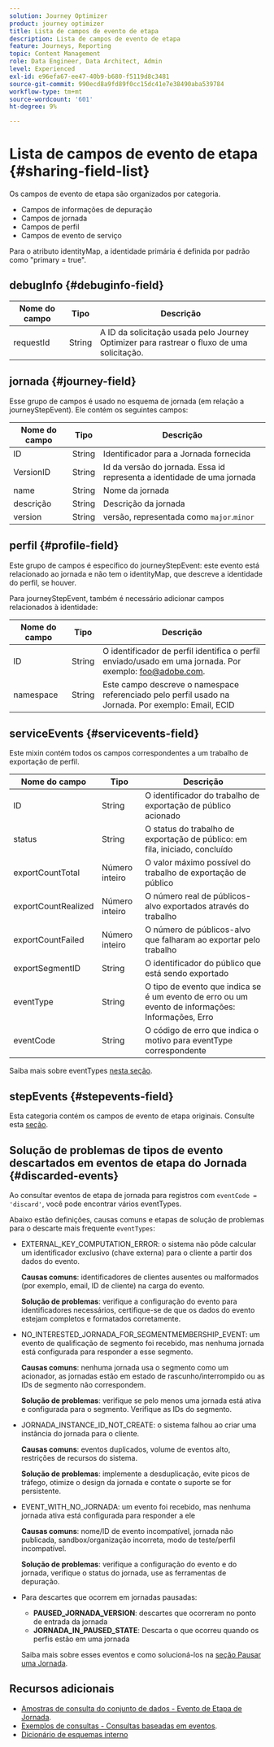 ```yaml
---
solution: Journey Optimizer
product: journey optimizer
title: Lista de campos de evento de etapa
description: Lista de campos de evento de etapa
feature: Journeys, Reporting
topic: Content Management
role: Data Engineer, Data Architect, Admin
level: Experienced
exl-id: e96efa67-ee47-40b9-b680-f5119d8c3481
source-git-commit: 990ecd8a9fd89f0cc15dc41e7e38490aba539784
workflow-type: tm+mt
source-wordcount: '601'
ht-degree: 9%

---
```


# Lista de campos de evento de etapa {#sharing-field-list}

Os campos de evento de etapa são organizados por categoria.

* Campos de informações de depuração
* Campos de jornada
* Campos de perfil
* Campos de evento de serviço

Para o atributo identityMap, a identidade primária é definida por padrão como &quot;primary = true&quot;.

## debugInfo {#debuginfo-field}

| Nome do campo | Tipo | Descrição |
|---|---|------------|
| requestId | String | A ID da solicitação usada pelo Journey Optimizer para rastrear o fluxo de uma solicitação. |

## jornada {#journey-field}

Esse grupo de campos é usado no esquema de jornada (em relação a journeyStepEvent). Ele contém os seguintes campos:

| Nome do campo | Tipo | Descrição |
|---|---|------------|
| ID | String | Identificador para a Jornada fornecida |
| VersionID | String | Id da versão do jornada. Essa id representa a identidade de uma jornada |
| name | String | Nome da jornada |
| descrição | String | Descrição da jornada |
| version | String | versão, representada como `major`.`minor` |

## perfil {#profile-field}

Este grupo de campos é específico do journeyStepEvent: este evento está relacionado ao jornada e não tem o identityMap, que descreve a identidade do perfil, se houver.

Para journeyStepEvent, também é necessário adicionar campos relacionados à identidade:

| Nome do campo | Tipo | Descrição |
|---|---|------------|
| ID | String | O identificador de perfil identifica o perfil enviado/usado em uma jornada. Por exemplo: foo@adobe.com. |
| namespace | String | Este campo descreve o namespace referenciado pelo perfil usado na Jornada. Por exemplo: Email, ECID |

## serviceEvents {#servicevents-field}

Este mixin contém todos os campos correspondentes a um trabalho de exportação de perfil.

| Nome do campo | Tipo | Descrição |
|---|---|------------|
| ID | String | O identificador do trabalho de exportação de público acionado |
| status | String | O status do trabalho de exportação de público: em fila, iniciado, concluído |
| exportCountTotal | Número inteiro | O valor máximo possível do trabalho de exportação de público |
| exportCountRealized | Número inteiro | O número real de públicos-alvo exportados através do trabalho |
| exportCountFailed | Número inteiro | O número de públicos-alvo que falharam ao exportar pelo trabalho |
| exportSegmentID | String | O identificador do público que está sendo exportado |
| eventType | String | O tipo de evento que indica se é um evento de erro ou um evento de informações: Informações, Erro |
| eventCode | String | O código de erro que indica o motivo para eventType correspondente |

Saiba mais sobre eventTypes [nesta seção](#discarded-events).

## stepEvents {#stepevents-field}

Esta categoria contém os campos de evento de etapa originais. Consulte esta [seção](../reports/sharing-legacy-fields.md).


## Solução de problemas de tipos de evento descartados em eventos de etapa do Jornada  {#discarded-events}

Ao consultar eventos de etapa de jornada para registros com `eventCode = 'discard'`, você pode encontrar vários eventTypes.

Abaixo estão definições, causas comuns e etapas de solução de problemas para o descarte mais frequente `eventTypes`:

* EXTERNAL_KEY_COMPUTATION_ERROR: o sistema não pôde calcular um identificador exclusivo (chave externa) para o cliente a partir dos dados do evento.

  **Causas comuns**: identificadores de clientes ausentes ou malformados (por exemplo, email, ID de cliente) na carga do evento.

  **Solução de problemas**: verifique a configuração do evento para identificadores necessários, certifique-se de que os dados do evento estejam completos e formatados corretamente.

* NO_INTERESTED_JORNADA_FOR_SEGMENTMEMBERSHIP_EVENT: um evento de qualificação de segmento foi recebido, mas nenhuma jornada está configurada para responder a esse segmento.

  **Causas comuns**: nenhuma jornada usa o segmento como um acionador, as jornadas estão em estado de rascunho/interrompido ou as IDs de segmento não correspondem.

  **Solução de problemas**: verifique se pelo menos uma jornada está ativa e configurada para o segmento. Verifique as IDs do segmento.

* JORNADA_INSTANCE_ID_NOT_CREATE: o sistema falhou ao criar uma instância do jornada para o cliente.

  **Causas comuns**: eventos duplicados, volume de eventos alto, restrições de recursos do sistema.

  **Solução de problemas**: implemente a desduplicação, evite picos de tráfego, otimize o design da jornada e contate o suporte se for persistente.

* EVENT_WITH_NO_JORNADA: um evento foi recebido, mas nenhuma jornada ativa está configurada para responder a ele

  **Causas comuns**: nome/ID de evento incompatível, jornada não publicada, sandbox/organização incorreta, modo de teste/perfil incompatível.

  **Solução de problemas**: verifique a configuração do evento e do jornada, verifique o status do jornada, use as ferramentas de depuração.

* Para descartes que ocorrem em jornadas pausadas:

   * **PAUSED_JORNADA_VERSION**: descartes que ocorreram no ponto de entrada da jornada
   * **JORNADA_IN_PAUSED_STATE**: Descarta o que ocorreu quando os perfis estão em uma jornada

  Saiba mais sobre esses eventos e como solucioná-los na [seção Pausar uma Jornada](../building-journeys/journey-pause.md#troubleshoot-profile-discards-in-paused-journeys).

## Recursos adicionais

* [Amostras de consulta do conjunto de dados - Evento de Etapa de Jornada](../data/datasets-query-examples.md#journey-step-event).
* [Exemplos de consultas - Consultas baseadas em eventos](query-examples.md#event-based-queries).
* [Dicionário de esquemas interno](https://experienceleague.adobe.com/tools/ajo-schemas/schema-dictionary.html?lang=pt-BR)

